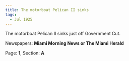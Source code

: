 ```yaml
---  
title: The motorboat Pelican II sinks  
tags:  
  - Jul 1925  
---  
```

  
The motorboat Pelican II sinks just off Government Cut.  
  
Newspapers: **Miami Morning News or The Miami Herald**  
  
Page: **1**, Section: **A** 
